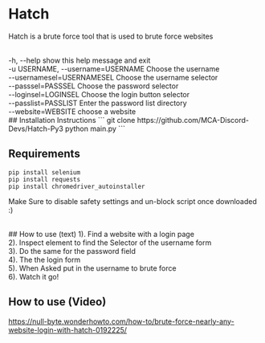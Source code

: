 # Hatch
Hatch is a brute force tool that is used to brute force websites

<br>
  -h, --help            show this help message and exit<br>
  -u USERNAME, --username=USERNAME Choose the username<br>
  --usernamesel=USERNAMESEL Choose the username selector<br>
  --passsel=PASSSEL     Choose the password selector<br>
  --loginsel=LOGINSEL   Choose the login button selector<br>
  --passlist=PASSLIST   Enter the password list directory<br>
  --website=WEBSITE     choose a website<br>
## Installation Instructions
```
git clone https://github.com/MCA-Discord-Devs/Hatch-Py3
python main.py
```

## Requirements
```
pip install selenium
pip install requests
pip install chromedriver_autoinstaller
```
Make Sure to disable safety settings and un-block script once downloaded :)

<br>
## How to use (text)
1). Find a website with a login page<br>
2). Inspect element to find the Selector of the username form<br>
3). Do the same for the password field<br>
4). The the login form <br>
5). When Asked put in the username to brute force<br>
6). Watch it go!

## How to use (Video)
https://null-byte.wonderhowto.com/how-to/brute-force-nearly-any-website-login-with-hatch-0192225/

